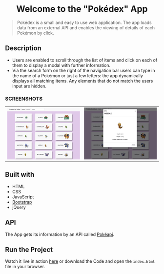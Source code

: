 <h1 align="center">Welcome to the "Pokédex" App</h1>

> Pokédex is a small and easy to use web application. The app loads data from an external API and enables the viewing of details of each Pokémon by click.

## Description

- Users are enabled to scroll through the list of items and click on each of them to display a modal with further information.
- Via the search form on the right of the navigation bar users can type in the name of a Pokémon or just a few letters: the app dynamically displays all matching items. Any elements that do not match the users input are hidden.

### SCREENSHOTS

<table width="100%" style="overflow:auto">
  <tr>
    <td width="50%" style="text-align:center;"><img src="./docs/pokédex1.png"/></td>
    <td width="50%" style="text-align:center;"><img src="./docs/pokédex2.png"/></td>
  </tr>
</table>

## Built with

- HTML
- CSS
- JavaScript
- [Bootstrap](https://getbootstrap.com/)
- jQuery

## API

The App gets its information by an API called [Pokéapi](https://pokeapi.co/).

## Run the Project

Watch it live in action [here](https://lts-hmms.github.io/pokedex-list-app/) or download the Code and open the `index.html` file in your browser.

